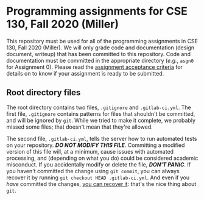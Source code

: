 # Programming assignments for CSE 130, Fall 2020 (Miller)

This repository must be used for all of the programming assignments in CSE 130, Fall 2020 (Miller).
We will only grade code and documentation (design document, writeup) that has been committed
to this repository.  Code and documentation must be committed in the appropriate directory
(*e.g.*, `asgn0` for Assignment 0). Please read the
[assignment acceptance criteria](https://canvas.ucsc.edu/courses/36179/pages/assignment-acceptance-criteria)
for details on to know if your assignment is ready to be submitted.

## Root directory files

The root directory contains two files, `.gitignore` and `.gitlab-ci.yml`. The first file,
`.gitignore` contains patterns for files that shouldn't be committed, and will be ignored
by `git`. While we tried to make it complete, we probably missed some files; that doesn't
mean that they're allowed.

The second file, `.gitlab-ci.yml`, tells the server how to run automated tests on your repository.
***DO NOT MODIFY THIS FILE***. Committing a modified version of this file will, at a minimum,
cause issues with automated processing, and (depending on what you do) could be considered
academic misconduct. If you accidentally modify or delete the file, ***DON'T PANIC***.
If you haven't committed the change using `git commit`, you can always recover it by running
`git checkout HEAD .gitlab-ci.yml`. And even if you *have* committed the changes,
[you can recover it](https://www.git-tower.com/learn/git/faq/restoring-deleted-files):
that's the nice thing about `git`.
